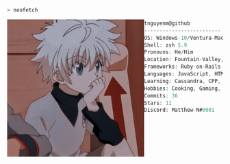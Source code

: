 ```zsh
> neofetch
```

<img align="left" src="./assets/images/img_0001.jpg" width="320" /> 

```csharp
tnguyenm@github
-------------------------
OS: Windows-10/Ventura-MacOS
Shell: zsh 5.9
Pronouns: He/Him
Location: Fountain-Valley, CA
Frameworks: Ruby-on-Rails
Languages: JavaScript, HTML, CSS
Learning: Cassandra, CPP, Ruby, Node.js
Hobbies: Cooking, Gaming, Tennis
Commits: 36
Stars: 11
Discord: Matthew-N#0001
```
